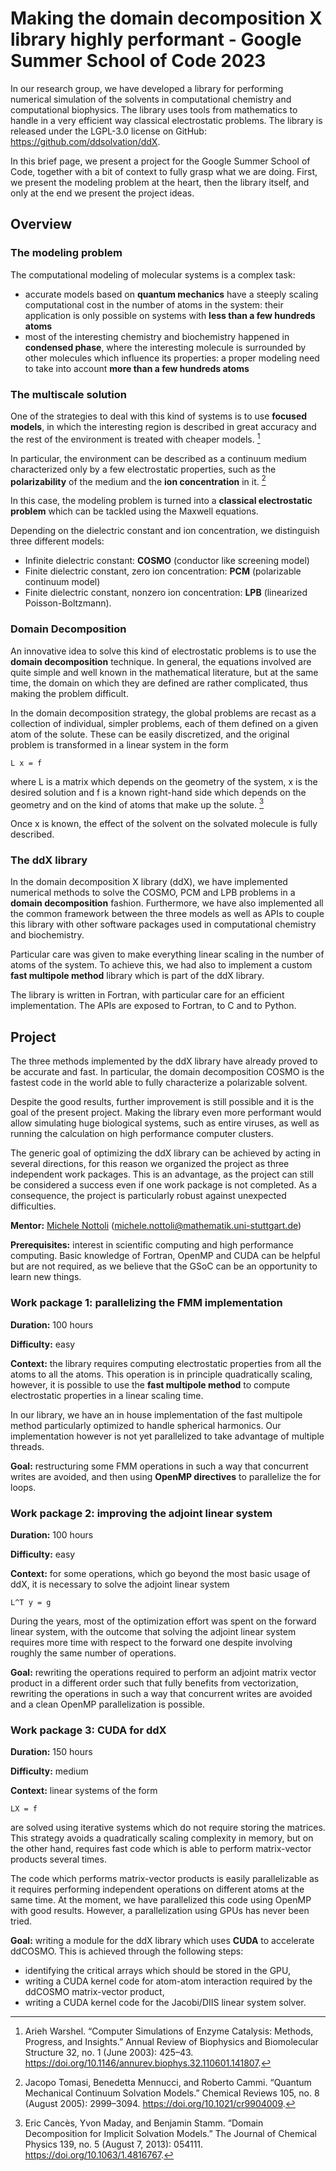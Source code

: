 # Making the domain decomposition X library highly performant - Google Summer School of Code 2023

In our research group, we have developed a library for performing
numerical simulation of the solvents in computational chemistry and
computational biophysics. The library uses tools from mathematics to
handle in a very efficient way classical electrostatic problems.
The library is released under the LGPL-3.0 license on GitHub:
https://github.com/ddsolvation/ddX.

In this brief page, we present a project for the Google Summer School
of Code, together with a bit of context to fully grasp what we are
doing. First, we present the modeling problem at the heart,
then the library itself, and only at the end we present the project
ideas.

## Overview

### The modeling problem

The computational modeling of molecular systems is a complex task:
  - accurate models based on **quantum mechanics** have a steeply
  scaling computational cost in the number of atoms in the system: their
  application is only possible on systems with **less than a few
  hundreds atoms**
  - most of the interesting chemistry and biochemistry happened in
  **condensed phase**, where the interesting molecule is surrounded by
  other molecules which influence its properties: a proper modeling
  need to take into account **more than a few hundreds atoms**

### The multiscale solution

One of the strategies to deal with this kind of systems is to use
**focused models**, in which the interesting region is described in great
accuracy and the rest of the environment is treated with cheaper
models. [^1]

In particular, the environment can be described as a continuum medium
characterized only by a few electrostatic properties, such as the
**polarizability** of the medium and the **ion concentration** in
it. [^2]

In this case, the modeling problem is turned into a **classical
electrostatic problem** which can be tackled using the Maxwell
equations.

Depending on the dielectric constant and ion concentration, we
distinguish three different models:
  - Infinite dielectric constant: **COSMO** (conductor like screening
  model)
  - Finite dielectric constant, zero ion concentration: **PCM**
  (polarizable continuum model)
  - Finite dielectric constant, nonzero ion concentration: **LPB**
  (linearized Poisson-Boltzmann).

### Domain Decomposition

An innovative idea to solve this kind of electrostatic problems is to
use the **domain decomposition** technique. In general, the equations
involved are quite simple and well known in the mathematical literature,
but at the same time, the domain on which they are defined are rather
complicated, thus making the problem difficult.

In the domain decomposition strategy, the global problems are recast as
a collection of individual, simpler problems, each of them defined on a
given atom of the solute. These can be easily discretized, and the
original problem is transformed in a linear system in the form

    L x = f

where L is a matrix which depends on the geometry of the system, x is
the desired solution and f is a known right-hand side which depends on
the geometry and on the kind of atoms that make up the solute. [^3]

Once x is known, the effect of the solvent on the solvated molecule is
fully described.

### The ddX library

In the domain decomposition X library (ddX), we have implemented
numerical methods to solve the COSMO, PCM and LPB problems in a
**domain decomposition** fashion. Furthermore, we have also implemented
all the common framework between the three models as well as APIs
to couple this library with other software packages used in
computational chemistry and biochemistry.

Particular care was given to make everything linear scaling in the
number of atoms of the system. To achieve this, we had also to
implement a custom **fast multipole method** library which is part
of the ddX library.

The library is written in Fortran, with particular care for an efficient
implementation. The APIs are exposed to Fortran, to C and to Python.

## Project

The three methods implemented by the ddX library have already proved
to be accurate and fast. In particular, the domain decomposition COSMO is
the fastest code in the world able to fully characterize a polarizable
solvent.

Despite the good results, further improvement is still possible and it
is the goal of the present project. Making the library even more
performant would allow simulating huge biological systems, such as
entire viruses, as well as running the calculation on high performance
computer clusters.

The generic goal of optimizing the ddX library can be achieved by acting
in several directions, for this reason we organized the project as three
independent work packages.
This is an advantage, as the project can still be considered a success
even if one work package is not completed. As a consequence, the project
is particularly robust against unexpected difficulties.

**Mentor:** [Michele Nottoli](https://github.com/mnottoli) (michele.nottoli@mathematik.uni-stuttgart.de)

**Prerequisites:** interest in scientific computing and high performance
computing. Basic knowledge of Fortran, OpenMP and CUDA can be helpful
but are not required, as we believe that the GSoC can be an opportunity
to learn new things.

### Work package 1: parallelizing the FMM implementation

**Duration:** 100 hours

**Difficulty:** easy

**Context:**
the library requires computing electrostatic properties from all the
atoms to all the atoms. This operation is in principle quadratically
scaling, however, it is possible to use the **fast multipole method**
to compute electrostatic properties in a linear scaling time.

In our library, we have an in house implementation of the fast multipole
method particularly optimized to handle spherical harmonics. Our
implementation however is not yet parallelized to take advantage of
multiple threads.

**Goal:** restructuring some FMM operations in such a way that
concurrent writes are avoided, and then using **OpenMP directives** to
parallelize the for loops.

### Work package 2: improving the adjoint linear system

**Duration:** 100 hours

**Difficulty:** easy

**Context:** for some operations, which go beyond the most basic usage
of ddX, it is necessary to solve the adjoint linear system

    L^T y = g

During the years, most of the optimization effort was spent on the
forward linear system, with the outcome that solving the adjoint
linear system requires more time with respect to the forward one despite
involving roughly the same number of operations.

**Goal:** rewriting the operations required to perform an adjoint matrix
vector product in a different order such that fully benefits from
vectorization, rewriting the operations in such a way that concurrent
writes are avoided and a clean OpenMP parallelization is possible.

### Work package 3: CUDA for ddX

**Duration:** 150 hours

**Difficulty:** medium

**Context:**
linear systems of the form

    LX = f

are solved using iterative systems which do not require storing the
matrices. This strategy avoids a quadratically scaling complexity in
memory, but on the other hand, requires fast code which is able to
perform matrix-vector products several times.

The code which performs matrix-vector products is easily parallelizable
as it requires performing independent operations on different atoms at
the same time. At the moment, we have parallelized this code using
OpenMP with good results. However, a parallelization using GPUs has
never been tried.

**Goal:** writing a module for the ddX library which uses **CUDA** to
accelerate ddCOSMO. This is achieved through the following steps:
  - identifying the critical arrays which should be stored in the GPU,
  - writing a CUDA kernel code for atom-atom interaction required by the
  ddCOSMO matrix-vector product,
  - writing a CUDA kernel code for the Jacobi/DIIS linear system solver.

[^1]: Arieh Warshel. “Computer Simulations of Enzyme Catalysis: Methods, Progress, and Insights.” Annual Review of Biophysics and Biomolecular Structure 32, no. 1 (June 2003): 425–43. https://doi.org/10.1146/annurev.biophys.32.110601.141807.

[^2]: Jacopo Tomasi, Benedetta Mennucci, and Roberto Cammi. “Quantum Mechanical Continuum Solvation Models.” Chemical Reviews 105, no. 8 (August 2005): 2999–3094. https://doi.org/10.1021/cr9904009.

[^3]: Eric Cancès, Yvon Maday, and Benjamin Stamm. “Domain Decomposition for Implicit Solvation Models.” The Journal of Chemical Physics 139, no. 5 (August 7, 2013): 054111. https://doi.org/10.1063/1.4816767.

